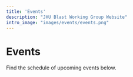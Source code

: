 ```yaml
---
title: 'Events'
description: "JHU Blast Working Group Website"
intro_image: "images/events/events.png"
---
```


# Events

Find the schedule of upcoming events below.